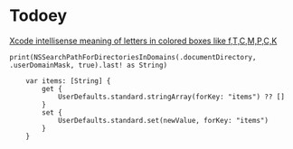#  Todoey

[Xcode intellisense meaning of letters in colored boxes like f,T,C,M,P,C,K](https://stackoverflow.com/questions/6662395/xcode-intellisense-meaning-of-letters-in-colored-boxes-like-f-t-c-m-p-c-k-etc)

```
print(NSSearchPathForDirectoriesInDomains(.documentDirectory, .userDomainMask, true).last! as String)
```

```
    var items: [String] {
        get {
            UserDefaults.standard.stringArray(forKey: "items") ?? []
        }
        set {
            UserDefaults.standard.set(newValue, forKey: "items")
        }
    }
```
